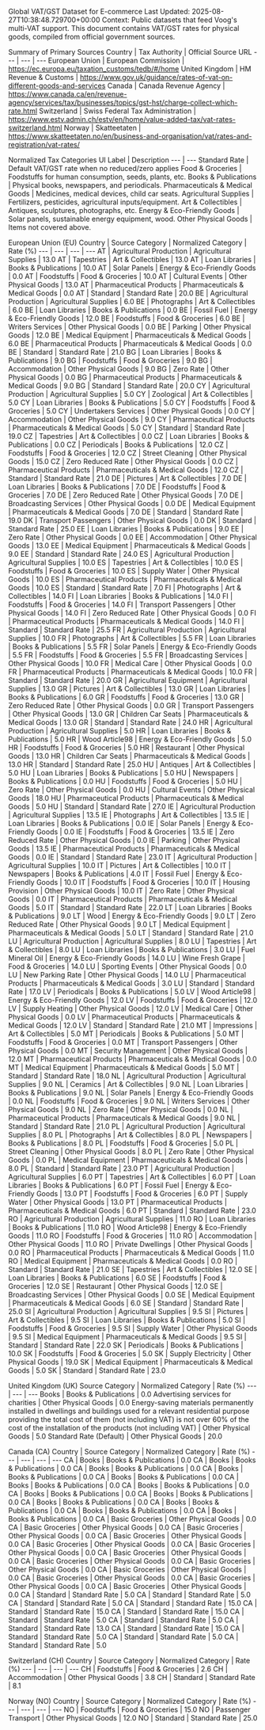 Global VAT/GST Dataset for E-commerce
Last Updated: 2025-08-27T10:38:48.729700+00:00
Context: Public datasets that feed Voog's multi-VAT support.
This document contains VAT/GST rates for physical goods, compiled from official government sources.

Summary of Primary Sources
Country | Tax Authority | Official Source URL
--- | --- | ---
European Union | European Commission | https://ec.europa.eu/taxation_customs/tedb/#/home
United Kingdom | HM Revenue & Customs | https://www.gov.uk/guidance/rates-of-vat-on-different-goods-and-services
Canada | Canada Revenue Agency | https://www.canada.ca/en/revenue-agency/services/tax/businesses/topics/gst-hst/charge-collect-which-rate.html
Switzerland | Swiss Federal Tax Administration | https://www.estv.admin.ch/estv/en/home/value-added-tax/vat-rates-switzerland.html
Norway | Skatteetaten | https://www.skatteetaten.no/en/business-and-organisation/vat/rates-and-registration/vat-rates/

Normalized Tax Categories
UI Label | Description
--- | ---
Standard Rate | Default VAT/GST rate when no reduced/zero applies
Food & Groceries | Foodstuffs for human consumption, seeds, plants, etc.
Books & Publications | Physical books, newspapers, and periodicals.
Pharmaceuticals & Medical Goods | Medicines, medical devices, child car seats.
Agricultural Supplies | Fertilizers, pesticides, agricultural inputs/equipment.
Art & Collectibles | Antiques, sculptures, photographs, etc.
Energy & Eco-Friendly Goods | Solar panels, sustainable energy equipment, wood.
Other Physical Goods | Items not covered above.

European Union (EU)
Country | Source Category | Normalized Category | Rate (%)
--- | --- | --- | ---
AT | Agricultural Production | Agricultural Supplies | 13.0
AT | Tapestries | Art & Collectibles | 13.0
AT | Loan Libraries | Books & Publications | 10.0
AT | Solar Panels | Energy & Eco-Friendly Goods | 0.0
AT | Foodstuffs | Food & Groceries | 10.0
AT | Cultural Events | Other Physical Goods | 13.0
AT | Pharmaceutical Products | Pharmaceuticals & Medical Goods | 0.0
AT | Standard | Standard Rate | 20.0
BE | Agricultural Production | Agricultural Supplies | 6.0
BE | Photographs | Art & Collectibles | 6.0
BE | Loan Libraries | Books & Publications | 0.0
BE | Fossil Fuel | Energy & Eco-Friendly Goods | 12.0
BE | Foodstuffs | Food & Groceries | 6.0
BE | Writers Services | Other Physical Goods | 0.0
BE | Parking | Other Physical Goods | 12.0
BE | Medical Equipment | Pharmaceuticals & Medical Goods | 6.0
BE | Pharmaceutical Products | Pharmaceuticals & Medical Goods | 0.0
BE | Standard | Standard Rate | 21.0
BG | Loan Libraries | Books & Publications | 9.0
BG | Foodstuffs | Food & Groceries | 9.0
BG | Accommodation | Other Physical Goods | 9.0
BG | Zero Rate | Other Physical Goods | 0.0
BG | Pharmaceutical Products | Pharmaceuticals & Medical Goods | 9.0
BG | Standard | Standard Rate | 20.0
CY | Agricultural Production | Agricultural Supplies | 5.0
CY | Zoological | Art & Collectibles | 5.0
CY | Loan Libraries | Books & Publications | 5.0
CY | Foodstuffs | Food & Groceries | 5.0
CY | Undertakers Services | Other Physical Goods | 0.0
CY | Accommodation | Other Physical Goods | 9.0
CY | Pharmaceutical Products | Pharmaceuticals & Medical Goods | 5.0
CY | Standard | Standard Rate | 19.0
CZ | Tapestries | Art & Collectibles | 0.0
CZ | Loan Libraries | Books & Publications | 0.0
CZ | Periodicals | Books & Publications | 12.0
CZ | Foodstuffs | Food & Groceries | 12.0
CZ | Street Cleaning | Other Physical Goods | 15.0
CZ | Zero Reduced Rate | Other Physical Goods | 0.0
CZ | Pharmaceutical Products | Pharmaceuticals & Medical Goods | 12.0
CZ | Standard | Standard Rate | 21.0
DE | Pictures | Art & Collectibles | 7.0
DE | Loan Libraries | Books & Publications | 7.0
DE | Foodstuffs | Food & Groceries | 7.0
DE | Zero Reduced Rate | Other Physical Goods | 7.0
DE | Broadcasting Services | Other Physical Goods | 0.0
DE | Medical Equipment | Pharmaceuticals & Medical Goods | 7.0
DE | Standard | Standard Rate | 19.0
DK | Transport Passengers | Other Physical Goods | 0.0
DK | Standard | Standard Rate | 25.0
EE | Loan Libraries | Books & Publications | 9.0
EE | Zero Rate | Other Physical Goods | 0.0
EE | Accommodation | Other Physical Goods | 13.0
EE | Medical Equipment | Pharmaceuticals & Medical Goods | 9.0
EE | Standard | Standard Rate | 24.0
ES | Agricultural Production | Agricultural Supplies | 10.0
ES | Tapestries | Art & Collectibles | 10.0
ES | Foodstuffs | Food & Groceries | 10.0
ES | Supply Water | Other Physical Goods | 10.0
ES | Pharmaceutical Products | Pharmaceuticals & Medical Goods | 10.0
ES | Standard | Standard Rate | 7.0
FI | Photographs | Art & Collectibles | 14.0
FI | Loan Libraries | Books & Publications | 14.0
FI | Foodstuffs | Food & Groceries | 14.0
FI | Transport Passengers | Other Physical Goods | 14.0
FI | Zero Reduced Rate | Other Physical Goods | 0.0
FI | Pharmaceutical Products | Pharmaceuticals & Medical Goods | 14.0
FI | Standard | Standard Rate | 25.5
FR | Agricultural Production | Agricultural Supplies | 10.0
FR | Photographs | Art & Collectibles | 5.5
FR | Loan Libraries | Books & Publications | 5.5
FR | Solar Panels | Energy & Eco-Friendly Goods | 5.5
FR | Foodstuffs | Food & Groceries | 5.5
FR | Broadcasting Services | Other Physical Goods | 10.0
FR | Medical Care | Other Physical Goods | 0.0
FR | Pharmaceutical Products | Pharmaceuticals & Medical Goods | 10.0
FR | Standard | Standard Rate | 20.0
GR | Agricultural Equipment | Agricultural Supplies | 13.0
GR | Pictures | Art & Collectibles | 13.0
GR | Loan Libraries | Books & Publications | 6.0
GR | Foodstuffs | Food & Groceries | 13.0
GR | Zero Reduced Rate | Other Physical Goods | 0.0
GR | Transport Passengers | Other Physical Goods | 13.0
GR | Children Car Seats | Pharmaceuticals & Medical Goods | 13.0
GR | Standard | Standard Rate | 24.0
HR | Agricultural Production | Agricultural Supplies | 5.0
HR | Loan Libraries | Books & Publications | 5.0
HR | Wood Article98 | Energy & Eco-Friendly Goods | 5.0
HR | Foodstuffs | Food & Groceries | 5.0
HR | Restaurant | Other Physical Goods | 13.0
HR | Children Car Seats | Pharmaceuticals & Medical Goods | 13.0
HR | Standard | Standard Rate | 25.0
HU | Antiques | Art & Collectibles | 5.0
HU | Loan Libraries | Books & Publications | 5.0
HU | Newspapers | Books & Publications | 0.0
HU | Foodstuffs | Food & Groceries | 5.0
HU | Zero Rate | Other Physical Goods | 0.0
HU | Cultural Events | Other Physical Goods | 18.0
HU | Pharmaceutical Products | Pharmaceuticals & Medical Goods | 5.0
HU | Standard | Standard Rate | 27.0
IE | Agricultural Production | Agricultural Supplies | 13.5
IE | Photographs | Art & Collectibles | 13.5
IE | Loan Libraries | Books & Publications | 0.0
IE | Solar Panels | Energy & Eco-Friendly Goods | 0.0
IE | Foodstuffs | Food & Groceries | 13.5
IE | Zero Reduced Rate | Other Physical Goods | 0.0
IE | Parking | Other Physical Goods | 13.5
IE | Pharmaceutical Products | Pharmaceuticals & Medical Goods | 0.0
IE | Standard | Standard Rate | 23.0
IT | Agricultural Production | Agricultural Supplies | 10.0
IT | Pictures | Art & Collectibles | 10.0
IT | Newspapers | Books & Publications | 4.0
IT | Fossil Fuel | Energy & Eco-Friendly Goods | 10.0
IT | Foodstuffs | Food & Groceries | 10.0
IT | Housing Provision | Other Physical Goods | 10.0
IT | Zero Rate | Other Physical Goods | 0.0
IT | Pharmaceutical Products | Pharmaceuticals & Medical Goods | 5.0
IT | Standard | Standard Rate | 22.0
LT | Loan Libraries | Books & Publications | 9.0
LT | Wood | Energy & Eco-Friendly Goods | 9.0
LT | Zero Reduced Rate | Other Physical Goods | 9.0
LT | Medical Equipment | Pharmaceuticals & Medical Goods | 5.0
LT | Standard | Standard Rate | 21.0
LU | Agricultural Production | Agricultural Supplies | 8.0
LU | Tapestries | Art & Collectibles | 8.0
LU | Loan Libraries | Books & Publications | 3.0
LU | Fuel Mineral Oil | Energy & Eco-Friendly Goods | 14.0
LU | Wine Fresh Grape | Food & Groceries | 14.0
LU | Sporting Events | Other Physical Goods | 0.0
LU | New Parking Rate | Other Physical Goods | 14.0
LU | Pharmaceutical Products | Pharmaceuticals & Medical Goods | 3.0
LU | Standard | Standard Rate | 17.0
LV | Periodicals | Books & Publications | 5.0
LV | Wood Article98 | Energy & Eco-Friendly Goods | 12.0
LV | Foodstuffs | Food & Groceries | 12.0
LV | Supply Heating | Other Physical Goods | 12.0
LV | Medical Care | Other Physical Goods | 0.0
LV | Pharmaceutical Products | Pharmaceuticals & Medical Goods | 12.0
LV | Standard | Standard Rate | 21.0
MT | Impressions | Art & Collectibles | 5.0
MT | Periodicals | Books & Publications | 5.0
MT | Foodstuffs | Food & Groceries | 0.0
MT | Transport Passengers | Other Physical Goods | 0.0
MT | Security Management | Other Physical Goods | 12.0
MT | Pharmaceutical Products | Pharmaceuticals & Medical Goods | 0.0
MT | Medical Equipment | Pharmaceuticals & Medical Goods | 5.0
MT | Standard | Standard Rate | 18.0
NL | Agricultural Production | Agricultural Supplies | 9.0
NL | Ceramics | Art & Collectibles | 9.0
NL | Loan Libraries | Books & Publications | 9.0
NL | Solar Panels | Energy & Eco-Friendly Goods | 0.0
NL | Foodstuffs | Food & Groceries | 9.0
NL | Writers Services | Other Physical Goods | 9.0
NL | Zero Rate | Other Physical Goods | 0.0
NL | Pharmaceutical Products | Pharmaceuticals & Medical Goods | 9.0
NL | Standard | Standard Rate | 21.0
PL | Agricultural Production | Agricultural Supplies | 8.0
PL | Photographs | Art & Collectibles | 8.0
PL | Newspapers | Books & Publications | 8.0
PL | Foodstuffs | Food & Groceries | 5.0
PL | Street Cleaning | Other Physical Goods | 8.0
PL | Zero Rate | Other Physical Goods | 0.0
PL | Medical Equipment | Pharmaceuticals & Medical Goods | 8.0
PL | Standard | Standard Rate | 23.0
PT | Agricultural Production | Agricultural Supplies | 6.0
PT | Tapestries | Art & Collectibles | 6.0
PT | Loan Libraries | Books & Publications | 6.0
PT | Fossil Fuel | Energy & Eco-Friendly Goods | 13.0
PT | Foodstuffs | Food & Groceries | 6.0
PT | Supply Water | Other Physical Goods | 13.0
PT | Pharmaceutical Products | Pharmaceuticals & Medical Goods | 6.0
PT | Standard | Standard Rate | 23.0
RO | Agricultural Production | Agricultural Supplies | 11.0
RO | Loan Libraries | Books & Publications | 11.0
RO | Wood Article98 | Energy & Eco-Friendly Goods | 11.0
RO | Foodstuffs | Food & Groceries | 11.0
RO | Accommodation | Other Physical Goods | 11.0
RO | Private Dwellings | Other Physical Goods | 0.0
RO | Pharmaceutical Products | Pharmaceuticals & Medical Goods | 11.0
RO | Medical Equipment | Pharmaceuticals & Medical Goods | 0.0
RO | Standard | Standard Rate | 21.0
SE | Tapestries | Art & Collectibles | 12.0
SE | Loan Libraries | Books & Publications | 6.0
SE | Foodstuffs | Food & Groceries | 12.0
SE | Restaurant | Other Physical Goods | 12.0
SE | Broadcasting Services | Other Physical Goods | 0.0
SE | Medical Equipment | Pharmaceuticals & Medical Goods | 6.0
SE | Standard | Standard Rate | 25.0
SI | Agricultural Production | Agricultural Supplies | 9.5
SI | Pictures | Art & Collectibles | 9.5
SI | Loan Libraries | Books & Publications | 5.0
SI | Foodstuffs | Food & Groceries | 9.5
SI | Supply Water | Other Physical Goods | 9.5
SI | Medical Equipment | Pharmaceuticals & Medical Goods | 9.5
SI | Standard | Standard Rate | 22.0
SK | Periodicals | Books & Publications | 10.0
SK | Foodstuffs | Food & Groceries | 5.0
SK | Supply Electricity | Other Physical Goods | 19.0
SK | Medical Equipment | Pharmaceuticals & Medical Goods | 5.0
SK | Standard | Standard Rate | 23.0

United Kingdom (UK)
Source Category | Normalized Category | Rate (%)
--- | --- | ---
Books | Books & Publications | 0.0
Advertising services for charities | Other Physical Goods | 0.0
Energy-saving materials permanently installed in dwellings and buildings used for a relevant residential purpose providing the total cost of them (not including VAT) is not over 60% of the cost of the installation of the products (not including VAT) | Other Physical Goods | 5.0
Standard Rate (Default) | Other Physical Goods | 20.0

Canada (CA)
Country | Source Category | Normalized Category | Rate (%)
--- | --- | --- | ---
CA | Books | Books & Publications | 0.0
CA | Books | Books & Publications | 0.0
CA | Books | Books & Publications | 0.0
CA | Books | Books & Publications | 0.0
CA | Books | Books & Publications | 0.0
CA | Books | Books & Publications | 0.0
CA | Books | Books & Publications | 0.0
CA | Books | Books & Publications | 0.0
CA | Books | Books & Publications | 0.0
CA | Books | Books & Publications | 0.0
CA | Books | Books & Publications | 0.0
CA | Books | Books & Publications | 0.0
CA | Books | Books & Publications | 0.0
CA | Basic Groceries | Other Physical Goods | 0.0
CA | Basic Groceries | Other Physical Goods | 0.0
CA | Basic Groceries | Other Physical Goods | 0.0
CA | Basic Groceries | Other Physical Goods | 0.0
CA | Basic Groceries | Other Physical Goods | 0.0
CA | Basic Groceries | Other Physical Goods | 0.0
CA | Basic Groceries | Other Physical Goods | 0.0
CA | Basic Groceries | Other Physical Goods | 0.0
CA | Basic Groceries | Other Physical Goods | 0.0
CA | Basic Groceries | Other Physical Goods | 0.0
CA | Basic Groceries | Other Physical Goods | 0.0
CA | Basic Groceries | Other Physical Goods | 0.0
CA | Basic Groceries | Other Physical Goods | 0.0
CA | Standard | Standard Rate | 5.0
CA | Standard | Standard Rate | 5.0
CA | Standard | Standard Rate | 5.0
CA | Standard | Standard Rate | 15.0
CA | Standard | Standard Rate | 15.0
CA | Standard | Standard Rate | 15.0
CA | Standard | Standard Rate | 5.0
CA | Standard | Standard Rate | 5.0
CA | Standard | Standard Rate | 13.0
CA | Standard | Standard Rate | 15.0
CA | Standard | Standard Rate | 5.0
CA | Standard | Standard Rate | 5.0
CA | Standard | Standard Rate | 5.0

Switzerland (CH)
Country | Source Category | Normalized Category | Rate (%)
--- | --- | --- | ---
CH | Foodstuffs | Food & Groceries | 2.6
CH | Accommodation | Other Physical Goods | 3.8
CH | Standard | Standard Rate | 8.1

Norway (NO)
Country | Source Category | Normalized Category | Rate (%)
--- | --- | --- | ---
NO | Foodstuffs | Food & Groceries | 15.0
NO | Passenger Transport | Other Physical Goods | 12.0
NO | Standard | Standard Rate | 25.0
